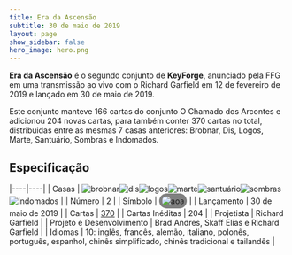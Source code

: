 ```yaml
---
title: Era da Ascensão
subtitle: 30 de maio de 2019
layout: page
show_sidebar: false
hero_image: hero.png
---
```


**Era da Ascensão** é o segundo conjunto de **KeyForge**, anunciado pela FFG em uma transmissão ao vivo com o Richard Garfield em 12 de fevereiro de 2019
e lançado em 30 de maio de 2019.

Este conjunto manteve 166 cartas do conjunto O Chamado dos Arcontes e adicionou 204 novas cartas, para também conter 370 cartas no total,
distribuidas entre as mesmas 7 casas anteriores: Brobnar, Dis, Logos, Marte, Santuário, Sombras e Indomados.

## Especificação

|----|----|
| Casas | ![brobnar](https://archonarcana.com/images/thumb/e/e0/Brobnar.png/22px-Brobnar.png)![dis](https://archonarcana.com/images/thumb/e/e8/Dis.png/22px-Dis.png)![logos](https://archonarcana.com/images/thumb/c/ce/Logos.png/22px-Logos.png)![marte](https://archonarcana.com/images/thumb/d/de/Mars.png/22px-Mars.png)![santuário](https://archonarcana.com/images/thumb/c/c7/Sanctum.png/22px-Sanctum.png)![sombras](https://archonarcana.com/images/thumb/e/ee/Shadows.png/22px-Shadows.png)![indomados](https://archonarcana.com/images/thumb/b/bd/Untamed.png/22px-Untamed.png) |
| Número | 2 |
| Símbolo | <img src="https://archonarcana.com/images/thumb/a/a9/Aoa.png/19px-Aoa.png" alt="aoa" style="background-color: gray; border-radius: 14px; padding: 5px;"/> |
| Lançamento | 30 de maio de 2019 |
| Cartas | [370](cards) |
| Cartas Inéditas | 204 |
| Projetista | Richard Garfield |
| Projeto e Desenvolvimento | Brad Andres, Skaff Elias e Richard Garfield |
| Idiomas | 10: inglês, francês, alemão, italiano, polonês, português, espanhol, chinês simplificado, chinês tradicional e tailandês |
